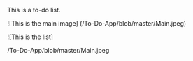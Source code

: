 This is a to-do list.

![This is the main image]
(/To-Do-App/blob/master/Main.jpeg)

![This is the list]

/To-Do-App/blob/master/Main.jpeg

